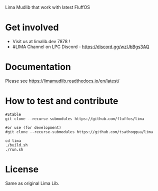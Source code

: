 Lima Mudlib that work with latest FluffOS

# Get involved
- Visit us at limalib.dev 7878 !
- #LIMA Channel on LPC Discord - https://discord.gg/wzUbBgs3AQ

# Documentation
Please see https://limamudlib.readthedocs.io/en/latest/

# How to test and contribute
```
#Stable 
git clone --recurse-submodules https://github.com/fluffos/lima

#or use (for development)
#git clone --recurse-submodules https://github.com/tsathoqqua/lima

cd lima
./build.sh
./run.sh
```

# License
Same as original Lima Lib.
